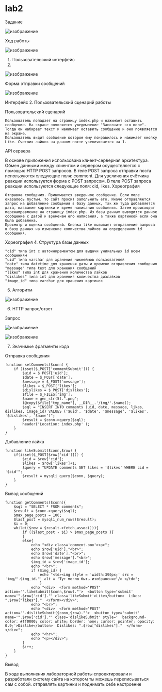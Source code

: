 # lab2

Задание

![изображение](https://user-images.githubusercontent.com/90793439/205446032-19686273-b527-4051-9345-27d7a54485ed.png)

Ход работы

![изображение](https://user-images.githubusercontent.com/90793439/205446385-2727c064-e3bb-43de-b820-0996cef2fe04.png)

1. Пользовательский интерфейс
2. 
![изображение](https://user-images.githubusercontent.com/90793439/209466673-43805705-d6ad-4ebe-b2ab-62637efbc1cf.png)

Форма отправки сообщений

![изображение](https://user-images.githubusercontent.com/90793439/209467688-caf85cb0-7b29-497a-a1f7-efbc91e54e80.png)


Интерфейс
2. Пользовательский сценарий работы

Пользовательский сценарий

    Пользователь попадает на страницу index.php и нажимает оставить сообщение. На экране появляется уведомление "Заполните это поле". Тогда он набирает текст и нажимает оставить сообщение и оно появляется на экране.
    Пользователь видит сообщение которое ему понравилось и нажимает кнопку Like. Счетчик лайков на данном посте увеличивается на 1.

API сервера

В основе приложения использована клиент-серверная архитектура. Обмен данными между клиентом и сервером осуществляется с помощью HTTP POST запросов. В теле POST запроса отправки поста используются следующие поля: comment. Для увеличения счётчика реакции используется форма с POST запросом. В теле POST запроса реакции используются следующие поля: cid, likes.
Хореография

    Отправка сообщения. Принимается введенное сообщение. Если поле оказалось пустым, то сайт просит запольнить его. Иначе отправляется запрос на добавление сообщения в базу данных, так же туда добавляется дата, название картинки и время написания сообщения. Затем происходит перенаправление на страницу index.php. Из базы данных выводится данное сообщение с датой и временем его написания, а также картинкой если она была добавлена.
    Просмотр и оценка сообщений. Кнопка like вызывает отправление запроса в базу данных на изменение количества лайков на определенном id сообщения.


Хореография
4. Структура базы данных


    "cid" типа int с автоинкрементом для выдачи уникальных id всем сообщениям
    "uid" типа varchar для хранения никнеймов пользователей
    "date" типа datetime для хранения даты и времени отправления сообщения
    "message" типа text для хранения сообщений
    "likes" типа int для хранения количества лайков
    "dislikes" типа int для хранения количества дизлайков
    "image_id" типа varchar для хранения картинок


5. Алгоритм

![изображение](https://user-images.githubusercontent.com/90793439/209468036-7e53fa37-6eeb-4a67-be57-098cfd08ae0f.png)


6. HTTP запрос/ответ

Запрос

![изображение](https://user-images.githubusercontent.com/90793439/209468003-7662e49f-d44c-467f-bed6-8fd6683303c3.png)


![изображение](https://user-images.githubusercontent.com/90793439/209467962-c9b975b7-8655-4d7e-bb55-04e17cc7af73.png)

7. Значимые фрагменты кода


Отправка сообщения

```
function setComments($conn) {
    if (isset($_POST['commentSubmit'])) {
        $uid = $_POST['uid'];
        $date = $_POST['date'];
        $message = $_POST['message'];
        $likes = $_POST['likes'];
        $dislikes = $_POST['dislikes'];
        $file = $_FILES['img'];
        $name = gen_str(5).".png";
        (@copy($file["tmp_name"], __DIR__.'/img/'.$name));
        $sql = "INSERT INTO comments (uid, date, message, likes, dislikes, image_id) VALUES ('$uid', '$date', '$message', '$likes', '$dislikes', '$name')";
        $result = $conn->query($sql);
        header('Location: index.php' );
    }
}
```

Добавление лайка

``` 
function likeSubmit($conn,$row) {
    if(isset($_POST[$row['cid']])) {
        $cid = $row['cid'];
        $likes = $row['likes']+1;
        $query = "UPDATE comments SET likes = '$likes' WHERE cid = '$cid'";
        $result = mysqli_query($conn, $query);
    }
}
```

Вывод сообщений

``` 
function getComments($conn){
    $sql = "SELECT * FROM comments";
    $result = $conn->query($sql);
    $max_page_posts = 100;
    $last_post = mysqli_num_rows($result);
    $i = 0;
    while(($row = $result->fetch_assoc())){
        if (($last_post - $i) > $max_page_posts ){
        }
        else{
            echo "<div class='comment-box'><p>";
            echo $row['uid']."<br>";
            echo $row['date']."<br>";
            echo $row['message']."<br>";
            $img_id = $row['image_id'];
            echo "<br>";
            if ($img_id) {
                echo "<td><img style = 'width:390px;' src = 'img/".$img_id."' alt = 'Тут могло быть изображение'/> </td>";
                }
            echo "<div>  <form method='POST' action='".likeSubmit($conn,$row)."'>  <button type='submit' name='".$row['cid']."' class='likeSubmit'>Like</button>  Likes: ".$row["likes"]."  </form></div>";
            echo "<br>";
            echo "<div>  <form method='POST' action='".dislikeSubmit($conn,$row)."'>  <button type='submit' name='".$row['cid']."' class='dislikeSubmit' style='  background-color: #ff0000; color: white; border: none; cursor: pointer; opacity: 0.9;'>Dislike</button>  Dislikes: ".$row["dislikes"]."  </form></div>";
            echo "<hr>";
            echo "<p></div>";
        }
        $i++;
    }
}
```

Вывод

В ходе выполнения лабораторной работы спроектировали и разработали систему сайта на котором ты можешь переписываться сам с собой. отправлять картинки и поднимать себе настроение
